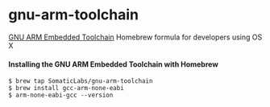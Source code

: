 gnu-arm-toolchain
============

[GNU ARM Embedded Toolchain](https://launchpad.net/gcc-arm-embedded/+download) Homebrew formula for developers using OS X

#### Installing the GNU ARM Embedded Toolchain with Homebrew

```
$ brew tap SomaticLabs/gnu-arm-toolchain
$ brew install gcc-arm-none-eabi
$ arm-none-eabi-gcc --version
```
